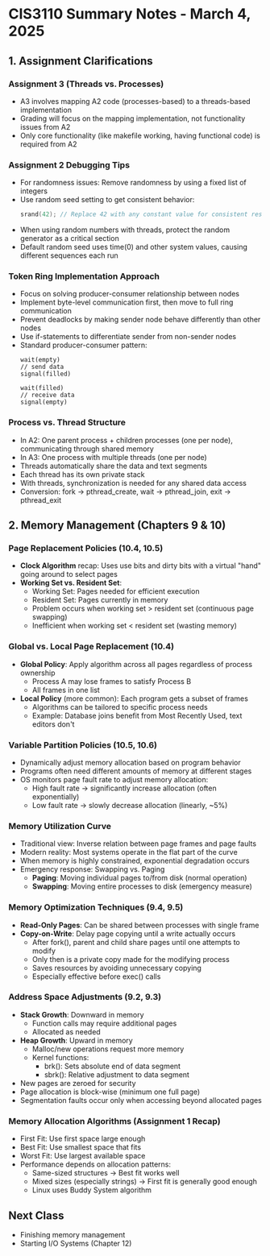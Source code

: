 # CIS3110 Summary Notes - March 4, 2025

## 1. Assignment Clarifications

### Assignment 3 (Threads vs. Processes)
- A3 involves mapping A2 code (processes-based) to a threads-based implementation
- Grading will focus on the mapping implementation, not functionality issues from A2
- Only core functionality (like makefile working, having functional code) is required from A2

### Assignment 2 Debugging Tips
- For randomness issues: Remove randomness by using a fixed list of integers
- Use random seed setting to get consistent behavior:
  ```c
  srand(42); // Replace 42 with any constant value for consistent results
  ```
- When using random numbers with threads, protect the random generator as a critical section
- Default random seed uses time(0) and other system values, causing different sequences each run

### Token Ring Implementation Approach
- Focus on solving producer-consumer relationship between nodes
- Implement byte-level communication first, then move to full ring communication
- Prevent deadlocks by making sender node behave differently than other nodes
- Use if-statements to differentiate sender from non-sender nodes
- Standard producer-consumer pattern:
  ```
  wait(empty)
  // send data
  signal(filled)
  
  wait(filled)
  // receive data
  signal(empty)
  ```

### Process vs. Thread Structure
- In A2: One parent process + children processes (one per node), communicating through shared memory
- In A3: One process with multiple threads (one per node)
- Threads automatically share the data and text segments
- Each thread has its own private stack
- With threads, synchronization is needed for any shared data access
- Conversion: fork → pthread_create, wait → pthread_join, exit → pthread_exit

## 2. Memory Management (Chapters 9 & 10)

### Page Replacement Policies (10.4, 10.5)
- **Clock Algorithm** recap: Uses use bits and dirty bits with a virtual "hand" going around to select pages
- **Working Set vs. Resident Set**:
  - Working Set: Pages needed for efficient execution
  - Resident Set: Pages currently in memory
  - Problem occurs when working set > resident set (continuous page swapping)
  - Inefficient when working set < resident set (wasting memory)

### Global vs. Local Page Replacement (10.4)
- **Global Policy**: Apply algorithm across all pages regardless of process ownership
  - Process A may lose frames to satisfy Process B
  - All frames in one list
- **Local Policy** (more common): Each program gets a subset of frames
  - Algorithms can be tailored to specific process needs
  - Example: Database joins benefit from Most Recently Used, text editors don't

### Variable Partition Policies (10.5, 10.6)
- Dynamically adjust memory allocation based on program behavior
- Programs often need different amounts of memory at different stages
- OS monitors page fault rate to adjust memory allocation:
  - High fault rate → significantly increase allocation (often exponentially)
  - Low fault rate → slowly decrease allocation (linearly, ~5%)

### Memory Utilization Curve
- Traditional view: Inverse relation between page frames and page faults
- Modern reality: Most systems operate in the flat part of the curve
- When memory is highly constrained, exponential degradation occurs
- Emergency response: Swapping vs. Paging
  - **Paging**: Moving individual pages to/from disk (normal operation)
  - **Swapping**: Moving entire processes to disk (emergency measure)

### Memory Optimization Techniques (9.4, 9.5)
- **Read-Only Pages**: Can be shared between processes with single frame
- **Copy-on-Write**: Delay page copying until a write actually occurs
  - After fork(), parent and child share pages until one attempts to modify
  - Only then is a private copy made for the modifying process
  - Saves resources by avoiding unnecessary copying
  - Especially effective before exec() calls

### Address Space Adjustments (9.2, 9.3)
- **Stack Growth**: Downward in memory
  - Function calls may require additional pages
  - Allocated as needed
- **Heap Growth**: Upward in memory
  - Malloc/new operations request more memory
  - Kernel functions:
    - brk(): Sets absolute end of data segment
    - sbrk(): Relative adjustment to data segment
- New pages are zeroed for security
- Page allocation is block-wise (minimum one full page)
- Segmentation faults occur only when accessing beyond allocated pages

### Memory Allocation Algorithms (Assignment 1 Recap)
- First Fit: Use first space large enough
- Best Fit: Use smallest space that fits
- Worst Fit: Use largest available space
- Performance depends on allocation patterns:
  - Same-sized structures → Best fit works well
  - Mixed sizes (especially strings) → First fit is generally good enough
  - Linux uses Buddy System algorithm

## Next Class
- Finishing memory management
- Starting I/O Systems (Chapter 12)
